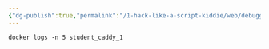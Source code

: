 ```yaml
---
{"dg-publish":true,"permalink":"/1-hack-like-a-script-kiddie/web/debugger-and-logger/debugger-docker/","noteIcon":"","created":"2025-04-15T14:11:19.600-04:00"}
---
```



















```
docker logs -n 5 student_caddy_1
```
